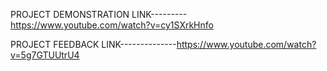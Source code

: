  PROJECT DEMONSTRATION LINK---------https://www.youtube.com/watch?v=cy1SXrkHnfo

 PROJECT FEEDBACK LINK--------------https://www.youtube.com/watch?v=5g7GTUUtrU4
